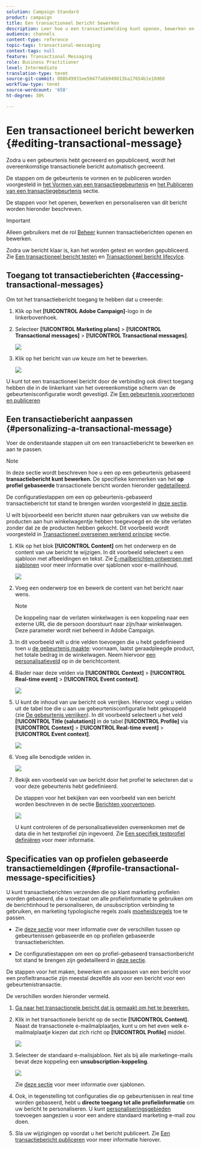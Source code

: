 ```yaml
---
solution: Campaign Standard
product: campaign
title: Een transactioneel bericht bewerken
description: Leer hoe u een transactiemelding kunt openen, bewerken en personaliseren.
audience: channels
content-type: reference
topic-tags: transactional-messaging
context-tags: null
feature: Transactional Messaging
role: Business Practitioner
level: Intermediate
translation-type: tm+mt
source-git-commit: 088b49931ee5047fa6b949813ba17654b1e10d60
workflow-type: tm+mt
source-wordcount: '658'
ht-degree: 30%

---
```



# Een transactioneel bericht bewerken {#editing-transactional-message}

Zodra u een gebeurtenis<!--(the cart abandonment example as explained in [this section](../../channels/using/getting-started-with-transactional-msg.md#transactional-messaging-operating-principle))--> hebt gecreeerd en gepubliceerd, wordt het overeenkomstige transactionele bericht automatisch gecreeerd.

De stappen om de gebeurtenis te vormen en te publiceren worden voorgesteld in [het Vormen van een transactiegebeurtenis](../../channels/using/configuring-transactional-event.md) en [het Publiceren van een transactiegebeurtenis](../../channels/using/publishing-transactional-event.md) sectie.

De stappen voor het openen, bewerken en personaliseren van dit bericht worden hieronder beschreven.

>[!IMPORTANT]
>
>Alleen gebruikers met de rol [Beheer](../../administration/using/users-management.md#functional-administrators) kunnen transactieberichten openen en bewerken.

Zodra uw bericht klaar is, kan het worden getest en worden gepubliceerd. Zie [Een transactioneel bericht testen](../../channels/using/testing-transactional-message.md) en [Transactioneel bericht lifecylce](../../channels/using/publishing-transactional-message.md).

## Toegang tot transactieberichten {#accessing-transactional-messages}

Om tot het transactiebericht toegang te hebben dat u creeerde:

1. Klik op het **[!UICONTROL Adobe Campaign]**-logo in de linkerbovenhoek.
1. Selecteer **[!UICONTROL Marketing plans]** > **[!UICONTROL Transactional messages]** > **[!UICONTROL Transactional messages]**.

   ![](assets/message-center_4.png)

1. Klik op het bericht van uw keuze om het te bewerken.

   ![](assets/message-center_message-board.png)

U kunt tot een transactioneel bericht door de verbinding ook direct toegang hebben die in de linkerkant van het overeenkomstige scherm van de gebeurtenisconfiguratie wordt gevestigd. Zie [Een gebeurtenis voorvertonen en publiceren](../../channels/using/publishing-transactional-event.md#previewing-and-publishing-the-event)

## Een transactiebericht aanpassen {#personalizing-a-transactional-message}

Voer de onderstaande stappen uit om een transactiebericht te bewerken en aan te passen.

>[!NOTE]
>
>In deze sectie wordt beschreven hoe u een op een gebeurtenis gebaseerd **transactiebericht kunt bewerken.** De specifieke kenmerken van het **op profiel gebaseerde** transactionele bericht worden hieronder [gedetailleerd](#profile-transactional-message-specificities).
>
>De configuratiestappen om een op gebeurtenis-gebaseerd transactiebericht tot stand te brengen worden voorgesteld in [deze sectie](../../channels/using/configuring-transactional-event.md#event-based-transactional-messages).

U wilt bijvoorbeeld een bericht sturen naar gebruikers van uw website die producten aan hun winkelwagentje hebben toegevoegd en de site verlaten zonder dat ze de producten hebben gekocht. Dit voorbeeld wordt voorgesteld in [Transactioneel overseinen werkend principe](../../channels/using/getting-started-with-transactional-msg.md#transactional-messaging-operating-principle) sectie.

1. Klik op het blok **[!UICONTROL Content]** om het onderwerp en de content van uw bericht te wijzigen. In dit voorbeeld selecteert u een sjabloon met afbeeldingen en tekst. Zie [E-mailberichten ontwerpen met sjablonen](../../designing/using/using-reusable-content.md#designing-templates) voor meer informatie over sjablonen voor e-mailinhoud.

   ![](assets/message-center_6.png)

1. Voeg een onderwerp toe en bewerk de content van het bericht naar wens.

   >[!NOTE]
   >
   >De koppeling naar de verlaten winkelwagen is een koppeling naar een externe URL die de persoon doorstuurt naar zijn/haar winkelwagen. Deze parameter wordt niet beheerd in Adobe Campaign.

1. In dit voorbeeld wilt u drie velden toevoegen die u hebt gedefinieerd toen u [de gebeurtenis maakte](../../channels/using/configuring-transactional-event.md): voornaam, laatst geraadpleegde product, het totale bedrag in de winkelwagen. Neem hiervoor [een personalisatieveld](../../designing/using/personalization.md#inserting-a-personalization-field) op in de berichtcontent.

1. Blader naar deze velden via **[!UICONTROL Context]** > **[!UICONTROL Real-time event]** > **[!UICONTROL Event context]**.

   ![](assets/message-center_7.png)

1. U kunt de inhoud van uw bericht ook verrijken. Hiervoor voegt u velden uit de tabel toe die u aan uw gebeurtenisconfiguratie hebt gekoppeld (zie [De gebeurtenis verrijken](../../channels/using/configuring-transactional-event.md#enriching-the-transactional-message-content)). In dit voorbeeld selecteert u het veld **[!UICONTROL Title (salutation)]** in de tabel **[!UICONTROL Profile]** via **[!UICONTROL Context]** > **[!UICONTROL Real-time event]** > **[!UICONTROL Event context]**.

   ![](assets/message-center_7-enrichment.png)

1. Voeg alle benodigde velden in.

   ![](assets/message-center_8.png)

1. Bekijk een voorbeeld van uw bericht door het profiel te selecteren dat u voor deze gebeurtenis hebt gedefinieerd.

   De stappen voor het bekijken van een voorbeeld van een bericht worden beschreven in de sectie [Berichten voorvertonen](../../sending/using/previewing-messages.md).

   ![](assets/message-center_9.png)

   U kunt controleren of de personalisatievelden overeenkomen met de data die in het testprofiel zijn ingevoerd. Zie [Een specifiek testprofiel definiëren](../../channels/using/testing-transactional-message.md#defining-specific-test-profile) voor meer informatie.

<!--## Using product listings in a transactional message {#using-product-listings-in-a-transactional-message}

When editing the content of a transactional email, you can create product listings referencing one or more data collections. For example, in a cart abandonment email, you can include a list of all products that were in the users' carts when they left your website, with an image, the price, and a link to each product.

>[!IMPORTANT]
>
>Product listings are only available for the email channel, when editing transactional email content through the [Email Designer](../../designing/using/designing-content-in-adobe-campaign.md#email-designer-interface) interface.

To add a list of abandoned products in a transactional message, follow the steps below.

You can also watch [this set of videos](https://experienceleague.adobe.com/docs/campaign-standard-learn/tutorials/designing-content/product-listings-in-transactional-email.html?lang=en#configure-product-listings-in-transactional-emails) explaining the steps that are required to configure product listings in a transactional email.

>[!NOTE]
>
>Adobe Campaign does not support nested product listings, meaning that you cannot include a product listing inside another one.

### Defining a product listing {#defining-a-product-listing}

Before being able to use a product listing in a transactional message, you need to define at the event level the list of products and the fields for each product of the list you want to display. For more on this, see [Defining data collections](../../channels/using/configuring-transactional-event.md#defining-data-collections).

1. In the transactional message, click the **[!UICONTROL Content]** block to modify the email content.
1. Drag and drop a structure component to the workspace. For more on this, see [Defining the email structure](../../designing/using/designing-from-scratch.md#defining-the-email-structure).

   For example, select a one-column structure component and add a text component, an image component and a button component. For more on this, see [Using content components](../../designing/using/designing-from-scratch.md#about-content-components).

1. Select the structure component you just created and click the **[!UICONTROL Enable product listing]** icon from the contextual toolbar.

   ![](assets/message-center_loop_create.png)

   The structure component is highlighted with an orange frame and the **[!UICONTROL Product listing]** settings are displayed in the left palette.

   ![](assets/message-center_loop_palette.png)

1. Select how the elements of the collection will be displayed:

    * **[!UICONTROL Row]**: horizontally, meaning each element on one row under the other.
    * **[!UICONTROL Column]**: vertically, meaning each element next to the other on the same row.

   >[!NOTE]
   >
   >The **[!UICONTROL Column]** option is only available when using a multicolumn structure component ( **[!UICONTROL 2:2 column]**, **[!UICONTROL 3:3 column]** and **[!UICONTROL 4:4 column]** ). When editing the product listing, only fill in the first column: the other columns will not be taken into account. For more on selecting structure components, see [Defining the email structure](../../designing/using/designing-from-scratch.md#defining-the-email-structure).

1. Select the data collection you created when configuring the event related to the transactional message. You can find it under the **[!UICONTROL Context]** > **[!UICONTROL Real-time event]** > **[!UICONTROL Event context]** node.

   ![](assets/message-center_loop_selection.png)

   For more on configuring the event, see [Defining data collections](../../channels/using/configuring-transactional-event.md#defining-data-collections).

1. Use the **[!UICONTROL First item]** drop-down list to select which element will start the list displayed in the email.

   For example, if you select 2, the first item of the collection will not be displayed in the email. The product listing will start on the second item.

1. Select the maximum number of items to display in the list.

   >[!NOTE]
   >
   >If you want the elements of your list to be displayed vertically ( **[!UICONTROL Column]** ), the maximum number of items is limited according to the selected structure component (2, 3 or 4 columns). For more on selecting structure components, see [Editing the email structure](../../designing/using/designing-from-scratch.md#defining-the-email-structure).

### Populating the product listing {#populating-the-product-listing}

To display a list of products coming from the event linked to the transactional email, follow the steps below.

For more on creating a collection and related fields when configuring the event, see [Defining data collections](../../channels/using/configuring-transactional-event.md#defining-data-collections).

1. Select the image component you inserted, select **[!UICONTROL Enable personalization]** and click the pencil in the Settings pane.

   ![](assets/message-center_loop_image.png)

1. Select **[!UICONTROL Add personalization field]** in the **[!UICONTROL Image source URL]** window that opens.

   From the **[!UICONTROL Context]** > **[!UICONTROL Real-time event]** > **[!UICONTROL Event context]** node, open the node corresponding to the collection that you created (here **[!UICONTROL Product list]** ) and select the image field that you defined (here **[!UICONTROL Product image]** ). Click **[!UICONTROL Save]**.

   ![](assets/message-center_loop_product-image.png)

   The personalization field that you selected is now displayed in the Settings pane.

1. At the desired position, select **[!UICONTROL Insert personalization field]** from the contextual toolbar.

   ![](assets/message-center_loop_product.png)

1. From the **[!UICONTROL Context]** > **[!UICONTROL Real-time event]** > **[!UICONTROL Event context]** node, open the node corresponding to the collection that you created (here **[!UICONTROL Product list]** ) and select the field that you created (here **[!UICONTROL Product name]** ). Click **[!UICONTROL Confirm]**.

   ![](assets/message-center_loop_product_node.png)

   The personalization field that you selected is now displayed at the desired position in the email content.

1. Proceed similarly to insert the price.
1. Select some text and select **[!UICONTROL Insert link]** from the contextual toolbar.

   ![](assets/message-center_loop_link_insert.png)

1. Select **[!UICONTROL Add personalization field]** in the **[!UICONTROL Insert link]** window that opens.

   From the **[!UICONTROL Context]** > **[!UICONTROL Real-time event]** > **[!UICONTROL Event context]** node, open the node corresponding to the collection that you created (here **[!UICONTROL Product list]** ) and select the URL field that you created (here **[!UICONTROL Product URL]** ). Click **[!UICONTROL Save]**.

   >[!IMPORTANT]
   >
   >For security reasons, make sure you insert the personalization field inside a link starting with a proper static domain name.

   ![](assets/message-center_loop_link_select.png)

   The personalization field that you selected is now displayed in the Settings pane.

1. Select the structure component on which the product listing is applied and select **[!UICONTROL Show fallback]** to define a default content.

   ![](assets/message-center_loop_fallback_show.png)

1. Drag one or more content components and edit them as needed.

   ![](assets/message-center_loop_fallback.png)

   The fallback content will be displayed if the collection is empty when the event is triggered, for example if a customer has nothing in his cart.

1. From the Settings pane, edit the styles for the product listing. For more on this, see [Managing email styles](../../designing/using/styles.md).
1. Preview the email using a test profile linked to the relevant transactional event and for which you defined collection data. For example, add the following information in the **[!UICONTROL Event data]** section for the test profile you want to use:

   ![](assets/message-center_loop_test-profile_payload.png)

   For more on defining a test profile in a transactional message, see [this section](../../channels/using/testing-transactional-message.md#defining-specific-test-profile).-->

## Specificaties van op profielen gebaseerde transactiemeldingen {#profile-transactional-message-specificities}

U kunt transactieberichten verzenden die op klant marketing profielen worden gebaseerd, die u toestaat om alle profielinformatie te gebruiken om de berichtinhoud te personaliseren, de unsubscription verbinding te gebruiken, en marketing typologische regels zoals [moeheidsregels](../../sending/using/fatigue-rules.md) toe te passen.

* Zie [deze sectie](../../channels/using/getting-started-with-transactional-msg.md#transactional-message-types) voor meer informatie over de verschillen tussen op gebeurtenissen gebaseerde en op profielen gebaseerde transactieberichten.

* De configuratiestappen om een op profiel-gebaseerd transactionbericht tot stand te brengen zijn gedetailleerd in [deze sectie](../../channels/using/configuring-transactional-event.md#profile-based-transactional-messages).

De stappen voor het maken, bewerken en aanpassen van een bericht voor een profieltransactie zijn meestal dezelfde als voor een bericht voor een gebeurtenistransactie.

De verschillen worden hieronder vermeld.

1. [Ga naar het transactionele bericht dat is gemaakt om het te bewerken.](#accessing-transactional-messages)
1. Klik in het transactionele bericht op de sectie **[!UICONTROL Content]**. Naast de transactionele e-mailmalplaatjes, kunt u om het even welk e-mailmalplaatje kiezen dat zich richt op **[!UICONTROL Profile]** middel.

   ![](assets/message-center_marketing_templates.png)

1. Selecteer de standaard e-mailsjabloon. Net als bij alle marketinge-mails bevat deze koppeling een **unsubscription-koppeling**.

   ![](assets/message-center_marketing_perso_unsubscription.png)

   Zie [deze sectie](../../designing/using/using-reusable-content.md#content-templates) voor meer informatie over sjablonen.

1. Ook, in tegenstelling tot configuraties die op gebeurtenissen in real time worden gebaseerd, hebt u **directe toegang tot alle profielinformatie** om uw bericht te personaliseren. U kunt [personaliseringsgebieden](../../designing/using/personalization.md#inserting-a-personalization-field) toevoegen aangezien u voor een andere standaard marketing e-mail zou doen.

1. Sla uw wijzigingen op voordat u het bericht publiceert. Zie [Een transactiebericht publiceren](../../channels/using/publishing-transactional-message.md#publishing-a-transactional-message) voor meer informatie hierover.

<!--### Monitoring a profile transactional message delivery {#monitoring-a-profile-transactional-message-delivery}

Once the message is published and your site integration is done, you can monitor the delivery.

1. To view the message delivery log, click the icon at the bottom right of the **[!UICONTROL Deployment]** block.

1. Click the **[!UICONTROL Execution list]** tab.

   ![](assets/message-center_execution_tab.png)

1. Select the latest execution delivery.

   An **execution delivery** is a non-actionable and non-functional technical message created once a month for each transactional message, and each time a transactional message is edited and published again

1. Select the **[!UICONTROL Sending logs]** tab. In the **[!UICONTROL Status]** column, **[!UICONTROL Sent]** indicates that a profile has opted in.

   ![](assets/message-center_marketing_sending_logs.png)

1. Select the **[!UICONTROL Exclusions logs]** tab to view recipients who have been excluded from the message target, such as addresses on denylist.

   ![](assets/message-center_marketing_exclusion_logs.png)

>[!NOTE]
>
>For more information on accessing and using the logs, see [Monitoring a delivery](../../sending/using/monitoring-a-delivery.md).

For any profile that has opted out, the **[!UICONTROL Address on denylist]** typology rule excluded the corresponding recipient.

This rule is part of a specific typology that applies to all transactional messages based on the **[!UICONTROL Profile]** table.

![](assets/message-center_marketing_typology.png)

**Related topics**:

* [Integrate the event triggering](../../channels/using/getting-started-with-transactional-msg.md#integrate-event-trigger)
* [About typologies and typology rules](../../sending/using/about-typology-rules.md)-->
